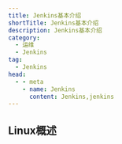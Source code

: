 ```yaml
---
title: Jenkins基本介绍
shortTitle: Jenkins基本介绍
description: Jenkins基本介绍
category:
  - 运维
  - Jenkins
tag:
  - Jenkins
head:
  - - meta
    - name: Jenkins
      content: Jenkins,jenkins
---
```


## Linux概述